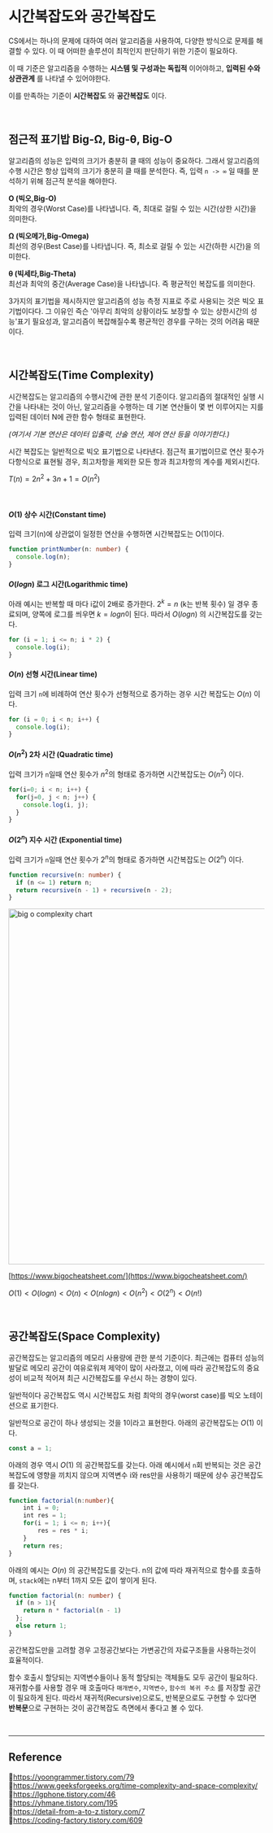 # 시간복잡도와 공간복잡도

CS에서는 하나의 문제에 대하여 여러 알고리즘을 사용하여, 다양한 방식으로 문제를 해결할 수 있다. 이 때 어떠한 솔루션이 최적인지 판단하기 위한 기준이 필요하다.

이 때 기준은 알고리즘을 수행하는 **시스템 및 구성과는 독립적** 이어야하고, **입력된 수와 상관관계** 를 나타낼 수 있어야한다.

이를 만족하는 기준이 **시간복잡도** 와 **공간복잡도** 이다.

<br/>

## 점근적 표기밥 Big-Ω, Big-θ, Big-O

알고리즘의 성능은 입력의 크기가 충분히 클 때의 성능이 중요하다. 그래서 알고리즘의 수행 시간은 항상 입력의 크기가 충분히 클 때를 분석한다. 즉, 입력 `n -> ∞` 일 때를 분석하기 위해 점근적 분석을 해야한다.

**O (빅오,Big-O)**  
최악의 경우(Worst Case)를 나타냅니다. 즉, 최대로 걸릴 수 있는 시간(상한 시간)을 의미한다.

**Ω (빅오메가,Big-Omega)**  
최선의 경우(Best Case)를 나타냅니다. 즉, 최소로 걸릴 수 있는 시간(하한 시간)을 의미한다.

**θ (빅세타,Big-Theta)**  
최선과 최악의 중간(Average Case)을 나타냅니다. 즉 평균적인 복잡도를 의미한다.

3가지의 표기법을 제시하지만 알고리즘의 성능 측정 지표로 주로 사용되는 것은 빅오 표기법이다다. 그 이유인 즉슨 '아무리 최악의 상황이라도 보장할 수 있는 상한시간의 성능'표기 필요성과, 알고리즘이 복잡해질수록 평균적인 경우를 구하는 것의 어려움 때문이다.

<br/>

## 시간복잡도(Time Complexity)

시간복잡도는 알고리즘의 수행시간에 관한 분석 기준이다. 알고리즘의 절대적인 실행 시간을 나타내는 것이 아닌, 알고리즘을 수행하는 데 기본 연산들이 몇 번 이루어지는 지를 입력된 데이터 N에 관한 함수 형태로 표현한다.

_(여기서 기본 연산은 데이터 입출력, 산술 연산, 제어 연산 등을 이야기한다.)_

시간 복잡도는 일반적으로 빅오 표기법으로 나타낸다. 점근적 표기법이므로 연산 횟수가 다항식으로 표현될 경우, 최고차항을 제외한 모든 항과 최고차항의 계수를 제외시킨다.

$T(n)=2n^2+3n+1=O(n^2)$

<br/>

#### $O(1)$ 상수 시간(Constant time)

입력 크기(n)에 상관없이 일정한 연산을 수행하면 시간복잡도는 O(1)이다.

```ts
function printNumber(n: number) {
  console.log(n);
}
```

#### $O(log n)$ 로그 시간(Logarithmic time)

아래 예시는 반복할 때 마다 i값이 2배로 증가한다. $2^k = n$ (k는 반복 횟수) 일 경우 종료되며, 양쪽에 로그를 씌우면 $k=logn$이 된다. 따라서 $O(logn)$ 의 시간복잡도를 갖는다.

```js
for (i = 1; i <= n; i * 2) {
  console.log(i);
}
```

#### $O(n)$ 선형 시간(Linear time)

입력 크기 `n`에 비례하여 연산 횟수가 선형적으로 증가하는 경우 시간 복잡도는 $O(n)$ 이다.

```js
for (i = 0; i < n; i++) {
  console.log(i);
}
```

#### $O(n^2)$ 2차 시간 (Quadratic time)

입력 크기가 `n`일때 연산 횟수가 $n^2$의 형태로 증가하면 시간복잡도는 $O(n^2)$ 이다.

```js
for(i=0; i < n; i++) {
  for(j=0, j < n; j++) {
    console.log(i, j);
  }
}
```

#### $O(2^n)$ 지수 시간 (Exponential time)

입력 크기가 `n`일때 연산 횟수가 $2^n$의 형태로 증가하면 시간복잡도는 $O(2^n)$ 이다.

```ts
function recursive(n: number) {
  if (n <= 1) return n;
  return recursive(n - 1) + recursive(n - 2);
}
```

<img src="https://user-images.githubusercontent.com/66757141/209467139-8303a91e-2d0b-41bd-8f79-6ba8daf8d355.png" alt="big o complexity chart" width="700px" />

[https://www.bigocheatsheet.com/](https://www.bigocheatsheet.com/)

$O(1) \lt O(log n) \lt O(n) \lt O(n log n) \lt O(n^2) \lt O(2^n) \lt O(n!)$

<br/>

## 공간복잡도(Space Complexity)

공간복잡도는 알고리즘의 메모리 사용량에 관한 분석 기준이다. 최근에는 컴퓨터 성능의 발달로 메모리 공간이 여유로워져 제약이 많이 사라졌고, 이에 따라 공간복잡도의 중요성이 비교적 적어져 최근 시간복잡도를 우선시 하는 경향이 있다.

일반적이다 공간복잡도 역시 시간복잡도 처럼 최악의 경우(worst case)를 빅오 노테이션으로 표기한다.

일반적으로 공간이 하나 생성되는 것을 1이라고 표현한다. 아래의 공간복잡도는 $O(1)$ 이다.

```js
const a = 1;
```

아래의 경우 역시 $O(1)$ 의 공간복잡도를 갖는다. 아래 예시에서 `n`회 반복되는 것은 공간복잡도에 영향을 끼치지 않으며 지역변수 i와 res만을 사용하기 때문에 상수 공간복잡도를 갖는다.

```ts
function factorial(n:number){
    int i = 0;
    int res = 1;
    for(i = 1; i <= n; i++){
        res = res * i;
    }
    return res;
}
```

아래의 예시는 $O(n)$ 의 공간복잡도를 갖는다. n의 값에 따라 재귀적으로 함수를 호출하며, `stack`에는 n부터 1까지 모든 값이 쌓이게 된다.

```ts
function factorial(n: number) {
  if (n > 1){
    return n * factorial(n - 1)
  };
  else return 1;
}
```

공간복잡도만을 고려할 경우 고정공간보다는 가변공간의 자료구조들을 사용하는것이 효율적이다.

함수 호출시 할당되는 지역변수들이나 동적 할당되는 객체들도 모두 공간이 필요하다. 재귀함수를 사용할 경우 매 호출마다 `매개변수`, `지역변수`, `함수의 복귀 주소` 를 저장할 공간이 필요하게 된다. 따라서 재귀적(Recursive)으로도, 반복문으로도 구현할 수 있다면 **반복문**으로 구현하는 것이 공간복잡도 측면에서 좋다고 볼 수 있다.

<br/>

---

## Reference

📄https://yoongrammer.tistory.com/79  
📄https://www.geeksforgeeks.org/time-complexity-and-space-complexity/  
📄https://lgphone.tistory.com/46  
📄https://yhmane.tistory.com/195  
📄https://detail-from-a-to-z.tistory.com/7  
📄https://coding-factory.tistory.com/609
